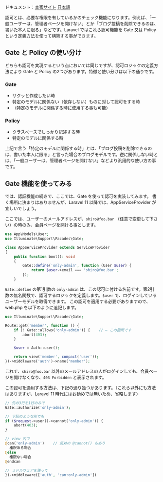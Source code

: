 ドキュメント：[本家サイト](https://laravel.com/docs/11.x/authorization) [日本語](https://readouble.com/laravel/11.x/ja/authorization.html)

認可とは、必要な権限を有しているかのチェック機能になります。例えば、「一般ユーザーは、管理者ページを開けない」とか「ブログ投稿を削除できるのは、書いた本人に限る」などです。Laravel ではこれら認可機能を Gate 又は Policy という定義方法を使って構築する事ができます。

## Gate と Policy の使い分け
どちらも認可を実現するという点においては同じですが、認可ロジックの定義方法により Gate と Policy の2つがあります。特徴と使い分けは以下の通りです。

### Gate
- サクッと作成したい時
- 特定のモデルに関係ない（依存しない）ものに対して認可をする時
- （特定のモデルに関係する時に使用する事も可能）

### Policy
- クラスベースでしっかり記述する時
- 特定のモデルに関係する時

上記で言う「特定のモデルに関係する時」とは、「ブログ投稿を削除できるのは、書いた本人に限る」と言った場合のブログモデルです。逆に関係しない時とは、「一般ユーザーは、管理者ページを開けない」などより汎用的な使い方の事です。

## Gate 機能を使ってみる
では、認証機能の続きで、ここでは、Gate を使って認可を実装してみます。
書く場所に決まりはありませんが、Laravel 11 以降では、AppServiceProvider が宜しいでしょう。

ここでは、ユーザーのメールアドレスが、`shiro@foo.bar` （任意で変更して下さい）の時のみ、会員ページを開ける事とします。

```php
use App\Models\User;
use Illuminate\Support\Facades\Gate;

class AppServiceProvider extends ServiceProvider
{
    public function boot(): void
    {
        Gate::define('only-admin', function (User $user) {
            return $user->email === 'shiro@foo.bar';
        });
    }
```

`Gate::define` の第1引数の `only-admin` は、この認可に付ける名前です。第2引数の無名関数で、認可するロジックを定義します。`$user` で、ログインしているユーザーモデルを取得できます。
この認可を適用する必要がありますので、web.php を以下のように追記します。

```php
use Illuminate\Support\Facades\Gate;

Route::get('member', function () {
    if (! Gate::allows('only-admin')) {    // ← この箇所です
        abort(403);
    }

    $user = Auth::user();

    return view('member', compact('user'));
})->middleware('auth')->name('member');
```

これで、`shiro@foo.bar` 以外のメールアドレスの人がログインしても、会員ページを開けなくなり、`403 Forbidden` と表示されます。

この認可を適用する方法は、下記の通り幾つかあります。（これら以外にも方法はありますが、Laravel 11 時代にはお勧めでは無いため、省略します）

```php
// 先の3行を1行のみで
Gate::authorize('only-admin');

// 下記のような形でも
if ($request->user()->cannot('only-admin')) {
	abort(403);
}

// view 内で
@can('only-admin')    // 反対の @cannot() もあり
  権限ある場合
@else
  権限ない場合
@endcan
    
// ミドルウェアを使って
})->middleware(['auth', 'can:only-admin'])
```

